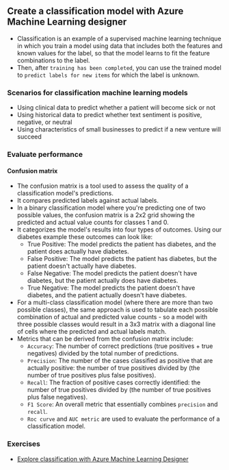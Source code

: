 ## Create a classification model with Azure Machine Learning designer
- Classification is an example of a supervised machine learning technique in which you train a model using data that includes both the features and known values for the label, so that the model learns to fit the feature combinations to the label.
- Then, after `training has been completed`, you can use the trained model to `predict labels for new items` for which the label is unknown.
### Scenarios for classification machine learning models
- Using clinical data to predict whether a patient will become sick or not
- Using historical data to predict whether text sentiment is positive, negative, or neutral
- Using characteristics of small businesses to predict if a new venture will succeed
### Evaluate performance
#### Confusion matrix
- The confusion matrix is a tool used to assess the quality of a classification model's predictions.
- It compares predicted labels against actual labels.
- In a binary classification model where you're predicting one of two possible values, the confusion matrix is a 2x2 grid showing the predicted and actual value counts for classes 1 and 0.
- It categorizes the model's results into four types of outcomes. Using our diabetes example these outcomes can look like:
  - True Positive: The model predicts the patient has diabetes, and the patient does actually have diabetes.
  - False Positive: The model predicts the patient has diabetes, but the patient doesn't actually have diabetes.
  - False Negative: The model predicts the patient doesn't have diabetes, but the patient actually does have diabetes.
  - True Negative: The model predicts the patient doesn't have diabetes, and the patient actually doesn't have diabetes.
- For a multi-class classification model (where there are more than two possible classes), the same approach is used to tabulate each possible combination of actual and predicted value counts - so a model with three possible classes would result in a 3x3 matrix with a diagonal line of cells where the predicted and actual labels match.
- Metrics that can be derived from the confusion matrix include:
  - `Accuracy`: The number of correct predictions (true positives + true negatives) divided by the total number of predictions.
  - `Precision`: The number of the cases classified as positive that are actually positive: the number of true positives divided by (the number of true positives plus false positives).
  - `Recall`: The fraction of positive cases correctly identified: the number of true positives divided by (the number of true positives plus false negatives).
  - `F1 Score`: An overall metric that essentially combines `precision` and `recall`.
  - `Roc curve` and `AUC metric` are used to evaluate the performance of a classification model.

### Exercises
- [Explore classification with Azure Machine Learning Designer](https://microsoftlearning.github.io/AI-900-AIFundamentals/instructions/02b-create-classification-model.html)
